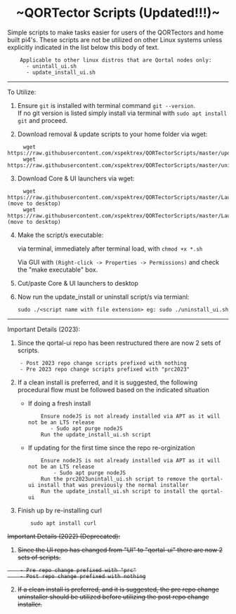 
<h1 align="center">
~QORTector Scripts (Updated!!!)~
</h1>

<p>
Simple scripts to make tasks easier for users of the QORTectors and home built pi4's.  These scripts are
not be utilized on other Linux systems unless explicitly indicated in the list below this body of text.
</p>

```
    Applicable to other linux distros that are Qortal nodes only:
      - unintall_ui.sh
      - update_install_ui.sh
```
---


To Utilize:

1. Ensure `git` is installed with terminal command `git --version`.  
If no git version is listed simply install via terminal with `sudo apt install git` and proceed.

2. Download removal & update scripts to your home folder via wget:

```
     wget https://raw.githubusercontent.com/xspektrex/QORTectorScripts/master/update_install_ui.sh
     wget https://raw.githubusercontent.com/xspektrex/QORTectorScripts/master/uninstall_ui.sh
```

3. Download Core & UI launchers via wget:

```
     wget https://raw.githubusercontent.com/xspektrex/QORTectorScripts/master/Launch_Core.sh (move to desktop)
     wget https://raw.githubusercontent.com/xspektrex/QORTectorScripts/master/Launch_UI.sh (move to desktop)
```

4. Make the script/s executable:

    via terminal, immediately after terminal load, with `chmod +x *.sh`

    Via GUI with `(Right-click -> Properties -> Permissions)` and check the "make executable" box.

5. Cut/paste Core & UI launchers to desktop

6. Now run the update_install or uninstall script/s via termianl:

    `sudo ./<script name with file extension> eg: sudo ./uninstall_ui.sh`

---

Important Details (2023):

1. Since the qortal-ui repo has been restructured there are now 2 sets of scripts.

```
    - Post 2023 repo change scripts prefixed with nothing
    - Pre 2023 repo change scripts prefixed with "prc2023"
```

2.  If a clean install is preferred, and it is suggested, the following procedural flow must be followed based on the indicated situation
    - If doing a fresh install
       ```
           Ensure nodeJS is not already installed via APT as it will not be an LTS release
              - Sudo apt purge nodeJS
           Run the update_install_ui.sh script
       ```
      
    - If updating for the first time since the repo re-orginization
        ```
            Ensure nodeJS is not already installed via APT as it will not be an LTS release
                - Sudo apt purge nodeJS
            Run the prc2023unintall_ui.sh script to remove the qortal-ui install that was previously the normal installer
            Run the update_install_ui.sh script to install the qortal-ui
        ```
3. Finish up by re-installing curl
       
           sudo apt install curl
       
    
<strike>Important Details (2022) (Deprecated):

1. Since the UI repo has changed from "UI" to "qortal-ui" there are now 2 sets of scripts.

```
    - Pre repo change prefixed with "prc"
    - Post repo change prefixed with nothing
```
    
2.  If a clean install is preferred, and it is suggested, the pre repo change uninstaller should be utilized before utilizing the post repo change installer.</strike>

